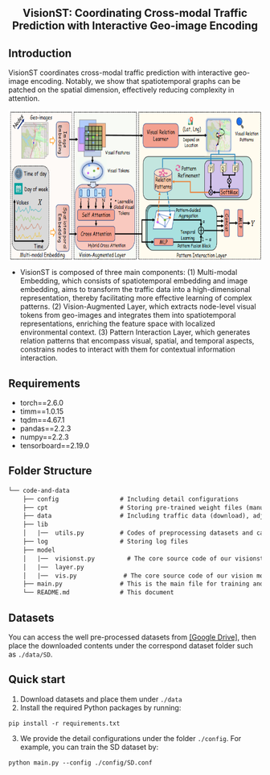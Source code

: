 <div align="center">
  <h2><b> VisionST: Coordinating Cross-modal Traffic Prediction with Interactive Geo-image Encoding
 </b></h2>
</div>

## Introduction
VisionST coordinates cross-modal traffic prediction with interactive geo-image encoding.
Notably, we show that spatiotemporal graphs can be patched on the spatial dimension, effectively reducing complexity in attention.

<p align="center">
<img src="./images/framework.png" height = "300" alt="" align=center />
</p>

- VisionST is composed of three main components: (1) Multi-modal Embedding, which consists of spatiotemporal embedding and image embedding, aims to transform the traffic data into a high-dimensional representation, thereby facilitating more effective learning of complex patterns. (2) Vision-Augmented Layer, which extracts node-level visual tokens from geo-images and integrates them into spatiotemporal representations, enriching the feature space with localized environmental context. (3) Pattern Interaction Layer, which generates relation patterns that encompass visual, spatial, and temporal aspects, constrains nodes to interact with them for contextual information interaction.

## Requirements
- torch==2.6.0
- timm==1.0.15
- tqdm==4.67.1
- pandas==2.2.3
- numpy==2.2.3
- tensorboard==2.19.0

## Folder Structure

```tex
└── code-and-data
    ├── config                 # Including detail configurations
    ├── cpt                    # Storing pre-trained weight files (manually create the folder and download files)
    ├── data                   # Including traffic data (download), adj files (generated), geo-image data, and the meta data
    ├── lib
    │   |──  utils.py          # Codes of preprocessing datasets and calculating metrics
    ├── log                    # Storing log files
    ├── model
    │   |──  visionst.py         # The core source code of our visionst
    │   |──  layer.py           
    │   |──  vis.py             # The core source code of our vision model
    ├── main.py                # This is the main file for training and testing
    └── README.md              # This document
```

## Datasets
You can access the well pre-processed datasets from [[Google Drive]](https://drive.google.com/file/d/1tcf8PUjFdMX1gz8M2Gx3FNeu7HgQ_Guu/view?usp=drive_link), then place the downloaded contents under the correspond dataset folder such as `./data/SD`.

## Quick start
1. Download datasets and place them under `./data`
2. Install the required Python packages by running:
  ```
  pip install -r requirements.txt
  ```
3. We provide the detail configurations under the folder `./config`. For example, you can train the SD dataset by:

```
python main.py --config ./config/SD.conf
```
